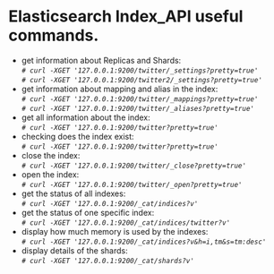 Elasticsearch Index_API useful commands.
======================================

- get information about Replicas and Shards:\
*`# curl -XGET '127.0.0.1:9200/twitter/_settings?pretty=true'`*\
*`# curl -XGET '127.0.0.1:9200/twitter2/_settings?pretty=true'`*
- get information about mapping and alias in the index:\
*`# curl -XGET '127.0.0.1:9200/twitter/_mappings?pretty=true'`*\
*`# curl -XGET '127.0.0.1:9200/twitter/_aliases?pretty=true'`*
- get all information about the index:\
*`# curl -XGET '127.0.0.1:9200/twitter?pretty=true'`*
- checking does the index exist:\
*`# curl -XGET '127.0.0.1:9200/twitter?pretty=true'`*
- close the index:\
*`# curl -XGET '127.0.0.1:9200/twitter/_close?pretty=true'`*
- open the index:\
*`# curl -XGET '127.0.0.1:9200/twitter/_open?pretty=true'`*
- get the status of all indexes:\
*`# curl -XGET '127.0.0.1:9200/_cat/indices?v'`*
- get the status of one specific index:\
*`# curl -XGET '127.0.0.1:9200/_cat/indices/twitter?v'`*
- display how much memory is used by the indexes:\
*`# curl -XGET '127.0.0.1:9200/_cat/indices?v&h=i,tm&s=tm:desc'`*
- display details of the shards:\
*`# curl -XGET '127.0.0.1:9200/_cat/shards?v'`*
